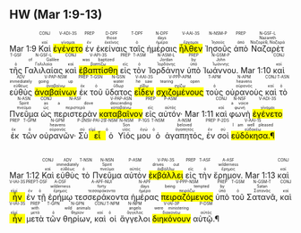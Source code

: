 ## HW (Mar 1:9-13)
<rt>Mar 1:9</rt> <RUBY><ruby><ruby>Καὶ<rt>καί</rt></ruby><rt><font color='white'>And</font></rt></ruby><rt>CONJ</rt></RUBY> <RUBY><ruby><ruby><mark class='verb'>ἐγένετο</mark><rt>γίνομαι</rt></ruby><rt><font color='white'>it came to pass</font></rt></ruby><rt>V-ADI-3S</rt></RUBY> <RUBY><ruby><ruby>ἐν<rt>ἐν</rt></ruby><rt><font color='white'>in</font></rt></ruby><rt>PREP</rt></RUBY> <RUBY><ruby><ruby>ἐκείναις<rt>ἐκεῖνος</rt></ruby><rt>those</rt></ruby><rt>D-DPF</rt></RUBY> <RUBY><ruby><ruby>ταῖς<rt>ὁ</rt></ruby><rt><font color='white'>-</font></rt></ruby><rt>T-DPF</rt></RUBY> <RUBY><ruby><ruby>ἡμέραις<rt>ἡμέρα</rt></ruby><rt>days</rt></ruby><rt>N-DPF</rt></RUBY> <RUBY><ruby><ruby><mark class='verb'>ἦλθεν</mark><rt>ἔρχομαι</rt></ruby><rt><font color='white'>[that] came</font></rt></ruby><rt>V-AAI-3S</rt></RUBY> <RUBY><ruby><ruby>Ἰησοῦς<rt>Ἰησοῦς</rt></ruby><rt><font color='white'>Jesus</font></rt></ruby><rt>N-NSM-P</rt></RUBY> <RUBY><ruby><ruby>ἀπὸ<rt>ἀπό</rt></ruby><rt><font color='white'>from</font></rt></ruby><rt>PREP</rt></RUBY> <RUBY><ruby><ruby>Ναζαρὲτ<rt>Ναζαρέθ, Ναζαρά</rt></ruby><rt>Nazareth</rt></ruby><rt>N-GSF-L</rt></RUBY> <RUBY><ruby><ruby>τῆς<rt>ὁ</rt></ruby><rt><font color='white'>-</font></rt></ruby><rt>T-GSF</rt></RUBY> <RUBY><ruby><ruby>Γαλιλαίας<rt>Γαλιλαία</rt></ruby><rt>of Galilee</rt></ruby><rt>N-GSF-L</rt></RUBY> <RUBY><ruby><ruby>καὶ<rt>καί</rt></ruby><rt><font color='white'>and</font></rt></ruby><rt>CONJ</rt></RUBY> <RUBY><ruby><ruby><mark class='verb'>ἐβαπτίσθη</mark><rt>βαπτίζω</rt></ruby><rt>was baptized</rt></ruby><rt>V-API-3S</rt></RUBY> <RUBY><ruby><ruby>εἰς<rt>εἰς</rt></ruby><rt><font color='white'>in</font></rt></ruby><rt>PREP</rt></RUBY> <RUBY><ruby><ruby>τὸν<rt>ὁ</rt></ruby><rt><font color='white'>the</font></rt></ruby><rt>T-ASM</rt></RUBY> <RUBY><ruby><ruby>Ἰορδάνην<rt>Ἰορδάνης</rt></ruby><rt>Jordan</rt></ruby><rt>N-ASM-L</rt></RUBY> <RUBY><ruby><ruby>ὑπὸ<rt>ὑπό</rt></ruby><rt>by</rt></ruby><rt>PREP</rt></RUBY> <RUBY><ruby><ruby>Ἰωάννου.<rt>Ἰωάννης</rt></ruby><rt>John</rt></ruby><rt>N-GSM-P</rt></RUBY> <rt>Mar 1:10</rt> <RUBY><ruby><ruby>καὶ<rt>καί</rt></ruby><rt><font color='white'>And</font></rt></ruby><rt>CONJ</rt></RUBY> <RUBY><ruby><ruby>εὐθὺς<rt>εὐθέως</rt></ruby><rt>immediately</rt></ruby><rt>ADV</rt></RUBY> <RUBY><ruby><ruby><mark class='ptc'>ἀναβαίνων</mark><rt>ἀναβαίνω</rt></ruby><rt>going up</rt></ruby><rt>V-PAP-NSM</rt></RUBY> <RUBY><ruby><ruby>ἐκ<rt>ἐκ</rt></ruby><rt><font color='white'>from</font></rt></ruby><rt>PREP</rt></RUBY> <RUBY><ruby><ruby>τοῦ<rt>ὁ</rt></ruby><rt><font color='white'>the</font></rt></ruby><rt>T-GSN</rt></RUBY> <RUBY><ruby><ruby>ὕδατος<rt>ὕδωρ</rt></ruby><rt>water</rt></ruby><rt>N-GSN</rt></RUBY> <RUBY><ruby><ruby><mark class='verb'>εἶδεν</mark><rt>εἴδω</rt></ruby><rt>he saw</rt></ruby><rt>V-AAI-3S</rt></RUBY> <RUBY><ruby><ruby><mark class='ptc'>σχιζομένους</mark><rt>σχίζω</rt></ruby><rt>tearing open</rt></ruby><rt>V-PPP-APM</rt></RUBY> <RUBY><ruby><ruby>τοὺς<rt>ὁ</rt></ruby><rt><font color='white'>the</font></rt></ruby><rt>T-APM</rt></RUBY> <RUBY><ruby><ruby>οὐρανοὺς<rt>οὐρανός</rt></ruby><rt>heavens</rt></ruby><rt>N-APM</rt></RUBY> <RUBY><ruby><ruby>καὶ<rt>καί</rt></ruby><rt><font color='white'>and</font></rt></ruby><rt>CONJ</rt></RUBY> <RUBY><ruby><ruby>τὸ<rt>ὁ</rt></ruby><rt><font color='white'>the</font></rt></ruby><rt>T-ASN</rt></RUBY> <RUBY><ruby><ruby>Πνεῦμα<rt>πνεῦμα</rt></ruby><rt>Spirit</rt></ruby><rt>N-ASN</rt></RUBY> <RUBY><ruby><ruby>ὡς<rt>ὡς</rt></ruby><rt>as</rt></ruby><rt>CONJ</rt></RUBY> <RUBY><ruby><ruby>περιστερὰν<rt>περιστερά</rt></ruby><rt>a dove</rt></ruby><rt>N-ASF</rt></RUBY> <RUBY><ruby><ruby><mark class='ptc'>καταβαῖνον</mark><rt>καταβαίνω</rt></ruby><rt>descending</rt></ruby><rt>V-PAP-ASN</rt></RUBY> <RUBY><ruby><ruby>εἰς<rt>εἰς</rt></ruby><rt><font color='white'>upon</font></rt></ruby><rt>PREP</rt></RUBY> <RUBY><ruby><ruby>αὐτόν·<rt>αὐτός</rt></ruby><rt><font color='white'>Him</font></rt></ruby><rt>P-ASM</rt></RUBY> <rt>Mar 1:11</rt> <RUBY><ruby><ruby>καὶ<rt>καί</rt></ruby><rt><font color='white'>And</font></rt></ruby><rt>CONJ</rt></RUBY> <RUBY><ruby><ruby>φωνὴ<rt>φωνή</rt></ruby><rt>a voice</rt></ruby><rt>N-NSF</rt></RUBY> <RUBY><ruby><ruby><mark class='verb'>ἐγένετο</mark><rt>γίνομαι</rt></ruby><rt><font color='white'>came</font></rt></ruby><rt>V-ADI-3S</rt></RUBY> <RUBY><ruby><ruby>ἐκ<rt>ἐκ</rt></ruby><rt><font color='white'>out of</font></rt></ruby><rt>PREP</rt></RUBY> <RUBY><ruby><ruby>τῶν<rt>ὁ</rt></ruby><rt><font color='white'>the</font></rt></ruby><rt>T-GPM</rt></RUBY> <RUBY><ruby><ruby>οὐρανῶν·<rt>οὐρανός</rt></ruby><rt>heavens</rt></ruby><rt>N-GPM</rt></RUBY> <RUBY><ruby><ruby>Σὺ<rt>σύ</rt></ruby><rt><font color='white'>You</font></rt></ruby><rt>P-2NS</rt></RUBY> <RUBY><ruby><ruby><mark class='verb'>εἶ</mark><rt>εἰμί</rt></ruby><rt><font color='white'>are</font></rt></ruby><rt>V-PAI-2S</rt></RUBY> <RUBY><ruby><ruby>ὁ<rt>ὁ</rt></ruby><rt><font color='white'>the</font></rt></ruby><rt>T-NSM</rt></RUBY> <RUBY><ruby><ruby>Υἱός<rt>υἱός</rt></ruby><rt>Son</rt></ruby><rt>N-NSM</rt></RUBY> <RUBY><ruby><ruby>μου<rt>ἐγώ</rt></ruby><rt><font color='white'>of Me</font></rt></ruby><rt>P-1GS</rt></RUBY> <RUBY><ruby><ruby>ὁ<rt>ὁ</rt></ruby><rt><font color='white'>the</font></rt></ruby><rt>T-NSM</rt></RUBY> <RUBY><ruby><ruby>ἀγαπητός,<rt>ἀγαπητός</rt></ruby><rt>beloved</rt></ruby><rt>A-NSM</rt></RUBY> <RUBY><ruby><ruby>ἐν<rt>ἐν</rt></ruby><rt><font color='white'>in</font></rt></ruby><rt>PREP</rt></RUBY> <RUBY><ruby><ruby>σοὶ<rt>σύ</rt></ruby><rt><font color='white'>You</font></rt></ruby><rt>P-2DS</rt></RUBY> <RUBY><ruby><ruby><mark class='verb'>εὐδόκησα.¶</mark><rt>εὐδοκέω</rt></ruby><rt>I am well pleased</rt></ruby><rt>V-AAI-1S</rt></RUBY></br></br></br> <rt>Mar 1:12</rt> <RUBY><ruby><ruby>Καὶ<rt>καί</rt></ruby><rt><font color='white'>And</font></rt></ruby><rt>CONJ</rt></RUBY> <RUBY><ruby><ruby>εὐθὺς<rt>εὐθέως</rt></ruby><rt>immediately</rt></ruby><rt>ADV</rt></RUBY> <RUBY><ruby><ruby>τὸ<rt>ὁ</rt></ruby><rt><font color='white'>the</font></rt></ruby><rt>T-NSN</rt></RUBY> <RUBY><ruby><ruby>Πνεῦμα<rt>πνεῦμα</rt></ruby><rt>Spirit</rt></ruby><rt>N-NSN</rt></RUBY> <RUBY><ruby><ruby>αὐτὸν<rt>αὐτός</rt></ruby><rt><font color='white'>Him</font></rt></ruby><rt>P-ASM</rt></RUBY> <RUBY><ruby><ruby><mark class='verb'>ἐκβάλλει</mark><rt>ἐκβάλλω</rt></ruby><rt>drives out</rt></ruby><rt>V-PAI-3S</rt></RUBY> <RUBY><ruby><ruby>εἰς<rt>εἰς</rt></ruby><rt><font color='white'>into</font></rt></ruby><rt>PREP</rt></RUBY> <RUBY><ruby><ruby>τὴν<rt>ὁ</rt></ruby><rt><font color='white'>the</font></rt></ruby><rt>T-ASF</rt></RUBY> <RUBY><ruby><ruby>ἔρημον.<rt>ἔρημος</rt></ruby><rt>wilderness</rt></ruby><rt>A-ASF</rt></RUBY> <rt>Mar 1:13</rt> <RUBY><ruby><ruby>καὶ<rt>καί</rt></ruby><rt><font color='white'>And</font></rt></ruby><rt>CONJ</rt></RUBY> <RUBY><ruby><ruby><mark class='verb'>ἦν</mark><rt>εἰμί</rt></ruby><rt><font color='white'>He was</font></rt></ruby><rt>V-IAI-3S</rt></RUBY> <RUBY><ruby><ruby>ἐν<rt>ἐν</rt></ruby><rt><font color='white'>in</font></rt></ruby><rt>PREP</rt></RUBY> <RUBY><ruby><ruby>τῇ<rt>ὁ</rt></ruby><rt><font color='white'>the</font></rt></ruby><rt>T-DSF</rt></RUBY> <RUBY><ruby><ruby>ἐρήμῳ<rt>ἔρημος</rt></ruby><rt>wilderness</rt></ruby><rt>A-DSF</rt></RUBY> <RUBY><ruby><ruby>τεσσεράκοντα<rt>τεσσαράκοντα</rt></ruby><rt>forty</rt></ruby><rt>A-APF-NUI</rt></RUBY> <RUBY><ruby><ruby>ἡμέρας<rt>ἡμέρα</rt></ruby><rt>days</rt></ruby><rt>N-APF</rt></RUBY> <RUBY><ruby><ruby><mark class='ptc'>πειραζόμενος</mark><rt>πειράζω</rt></ruby><rt>being tempted</rt></ruby><rt>V-PPP-NSM</rt></RUBY> <RUBY><ruby><ruby>ὑπὸ<rt>ὑπό</rt></ruby><rt>by</rt></ruby><rt>PREP</rt></RUBY> <RUBY><ruby><ruby>τοῦ<rt>ὁ</rt></ruby><rt><font color='white'>-</font></rt></ruby><rt>T-GSM</rt></RUBY> <RUBY><ruby><ruby>Σατανᾶ,<rt>Σατανᾶς</rt></ruby><rt>Satan</rt></ruby><rt>N-GSM-T</rt></RUBY> <RUBY><ruby><ruby>καὶ<rt>καί</rt></ruby><rt><font color='white'>And</font></rt></ruby><rt>CONJ</rt></RUBY> <RUBY><ruby><ruby><mark class='verb'>ἦν</mark><rt>εἰμί</rt></ruby><rt><font color='white'>He was</font></rt></ruby><rt>V-IAI-3S</rt></RUBY> <RUBY><ruby><ruby>μετὰ<rt>μετά</rt></ruby><rt>with</rt></ruby><rt>PREP</rt></RUBY> <RUBY><ruby><ruby>τῶν<rt>ὁ</rt></ruby><rt><font color='white'>the</font></rt></ruby><rt>T-GPN</rt></RUBY> <RUBY><ruby><ruby>θηρίων,<rt>θηρίον</rt></ruby><rt>wild animals</rt></ruby><rt>N-GPN</rt></RUBY> <RUBY><ruby><ruby>καὶ<rt>καί</rt></ruby><rt><font color='white'>and</font></rt></ruby><rt>CONJ</rt></RUBY> <RUBY><ruby><ruby>οἱ<rt>ὁ</rt></ruby><rt><font color='white'>the</font></rt></ruby><rt>T-NPM</rt></RUBY> <RUBY><ruby><ruby>ἄγγελοι<rt>ἄγγελος</rt></ruby><rt>angels</rt></ruby><rt>N-NPM</rt></RUBY> <RUBY><ruby><ruby><mark class='verb'>διηκόνουν</mark><rt>διακονέω</rt></ruby><rt>were ministering</rt></ruby><rt>V-IAI-3P</rt></RUBY> <RUBY><ruby><ruby>αὐτῷ.¶<rt>αὐτός</rt></ruby><rt><font color='white'>to Him</font></rt></ruby><rt>P-DSM</rt></RUBY>

